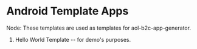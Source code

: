 # Android Template Apps

Node: These templates are used as templates for aol-b2c-app-generator.
1. Hello World Template -- for demo's purposes.
